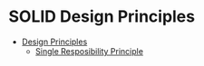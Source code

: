 # SOLID Design Principles

* [Design Principles](../../../../design-patterns)
  * [Single Resposibility Principle](../../../../design-patterns/SOLID-Design-Principles/Single-Responsibility-Principle(SRP)/src/com/srp/)

